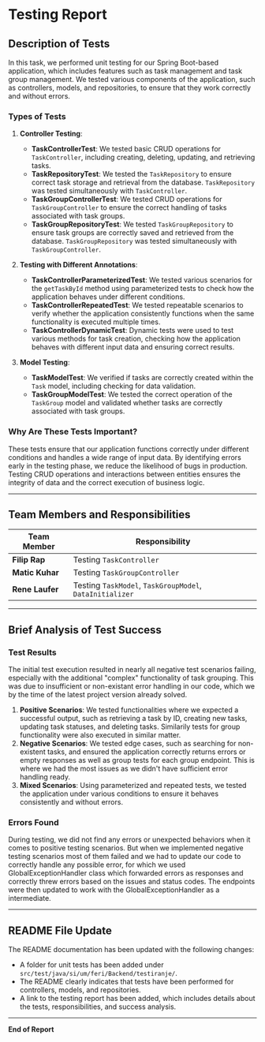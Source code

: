 # Testing Report

## Description of Tests

In this task, we performed unit testing for our Spring Boot-based application, which includes features such as task management and task group management. We tested various components of the application, such as controllers, models, and repositories, to ensure that they work correctly and without errors.

### Types of Tests

1. **Controller Testing**:
   - **TaskControllerTest**: We tested basic CRUD operations for `TaskController`, including creating, deleting, updating, and retrieving tasks.
   - **TaskRepositoryTest**: We tested the `TaskRepository` to ensure correct task storage and retrieval from the database.
   `TaskRepository` was tested simultaneously with `TaskController`. 
   - **TaskGroupControllerTest**: We tested CRUD operations for `TaskGroupController` to ensure the correct handling of tasks associated with task groups.
   - **TaskGroupRepositoryTest**: We tested `TaskGroupRepository` to ensure task groups are correctly saved and retrieved from the database. `TaskGroupRepository` was tested simultaneously with `TaskGroupController`.

2. **Testing with Different Annotations**:
   - **TaskControllerParameterizedTest**: We tested various scenarios for the `getTaskById` method using parameterized tests to check how the application behaves under different conditions.
   - **TaskControllerRepeatedTest**: We tested repeatable scenarios to verify whether the application consistently functions when the same functionality is executed multiple times.
   - **TaskControllerDynamicTest**: Dynamic tests were used to test various methods for task creation, checking how the application behaves with different input data and ensuring correct results.

3. **Model Testing**:
   - **TaskModelTest**: We verified if tasks are correctly created within the `Task` model, including checking for data validation.
   - **TaskGroupModelTest**: We tested the correct operation of the `TaskGroup` model and validated whether tasks are correctly associated with task groups.


### Why Are These Tests Important?

These tests ensure that our application functions correctly under different conditions and handles a wide range of input data. By identifying errors early in the testing phase, we reduce the likelihood of bugs in production. Testing CRUD operations and interactions between entities ensures the integrity of data and the correct execution of business logic.

---

## Team Members and Responsibilities

| Team Member       | Responsibility |
|-------------------|----------------|
| **Filip Rap**   | Testing `TaskController` |
| **Matic Kuhar**    | Testing `TaskGroupController` |
| **Rene Laufer**   | Testing `TaskModel`, `TaskGroupModel`, `DataInitializer` |

---

## Brief Analysis of Test Success

### Test Results

The initial test execution resulted in nearly all negative test scenarios failing, especially with the additional "complex" functionality of task grouping. This was due to insufficient or non-existant error handling in our code, which we by the time of the latest project version already solved.
1. **Positive Scenarios**: We tested functionalities where we expected a successful output, such as retrieving a task by ID, creating new tasks, updating task statuses, and deleting tasks. Similarily tests for group functionality were also executed in similar matter.
2. **Negative Scenarios**: We tested edge cases, such as searching for non-existent tasks, and ensured the application correctly returns errors or empty responses as well as group tests for each group endpoint. This is where we had the most issues as we didn't have sufficient error handling ready.
3. **Mixed Scenarios**: Using parameterized and repeated tests, we tested the application under various conditions to ensure it behaves consistently and without errors.

### Errors Found

During testing, we did not find any errors or unexpected behaviors when it comes to positive testing scenarios. But when we implemented negative testing scenarios most of them failed and we had to update our code to correctly handle any possible error, for which we used GlobalExceptionHandler class which forwarded errors as responses and correctly threw errors based on the issues and status codes. The endpoints were then updated to work with the GlobalExceptionHandler as a intermediate.

---

## README File Update

The README documentation has been updated with the following changes:
- A folder for unit tests has been added under `src/test/java/si/um/feri/Backend/testiranje/`.
- The README clearly indicates that tests have been performed for controllers, models, and repositories.
- A link to the testing report has been added, which includes details about the tests, responsibilities, and success analysis.

---

**End of Report**
